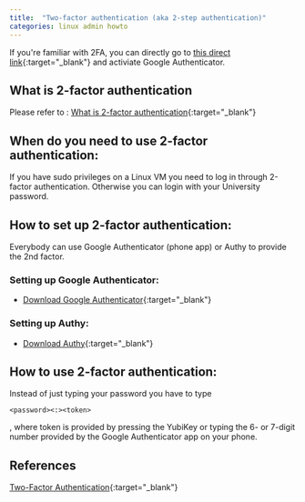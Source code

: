 ```yaml
---
title:  "Two-factor authentication (aka 2-step authentication)"
categories: linux admin howto
---
```




If you're familiar with 2FA, you can directly go to [this direct link](https://mytoken.auckland.ac.nz){:target="_blank"} and activiate Google Authenticator.


## What is 2-factor authentication

Please refer to : [What is 2-factor authentication](https://www.auckland.ac.nz/en/about-us/about-the-university/identity-and-access-management/two-factor-authentication/introduction.html){:target="_blank"}

## When do you need to use 2-factor authentication:

If you have sudo privileges on a Linux VM you need to log in through 2-factor authentication. Otherwise you can login with your University password.


## How to set up 2-factor authentication:

Everybody can use Google Authenticator (phone app) or Authy to provide the 2nd factor.

### Setting up Google Authenticator:

- [Download Google Authenticator](https://www.auckland.ac.nz/en/about-us/about-the-university/identity-and-access-management/two-factor-authentication/download-google-authenticator.html){:target="_blank"}


### Setting up Authy:

- [Download Authy](https://www.auckland.ac.nz/en/about-us/about-the-university/identity-and-access-management/two-factor-authentication/download-authy.html){:target="_blank"}



## How to use 2-factor authentication:

Instead of just typing your password you have to type 
```
<password><:><token>
```
, where token is provided by pressing the YubiKey or typing the 6- or 7-digit number provided by the Google Authenticator app on your phone.


## References

[Two-Factor Authentication](https://www.auckland.ac.nz/en/about-us/about-the-university/identity-and-access-management/two-factor-authentication.html){:target="_blank"}
